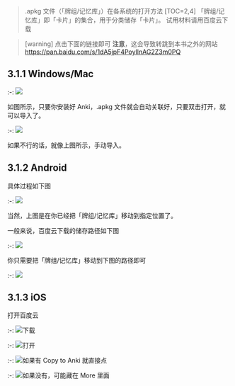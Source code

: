 
> .apkg 文件（「牌组/记忆库」）在各系统的打开方法
[TOC=2,4]
「牌组/记忆库」即「卡片」的集合，用于分类储存「卡片」。
试用材料请用百度云下载

>[warning] 点击下面的链接即可
> **注意**，这会导致转跳到本书之外的网站
> https://pan.baidu.com/s/1dA5jpF4PoyIlnAG2Z3m0PQ

## 3.1.1 Windows/Mac

:-: ![](../.gitbook/assets/9.22.20.24.PNG)

如图所示，只要你安装好 Anki，.apkg 文件就会自动关联好，只要双击打开，就可以导入了。

:-: ![](../.gitbook/assets/9.22.20.27.PNG)

如果不行的话，就像上图所示，手动导入。

## 3.1.2 Android

具体过程如下图

:-: ![](../.gitbook/assets/gif_20180922211422.gif)

当然，上图是在你已经把「牌组/记忆库」移动到指定位置了。

一般来说，百度云下载的储存路径如下图

:-: ![](../.gitbook/assets/screenshot_20180922-210129__01.jpg)

你只需要把「牌组/记忆库」移动到下图的路径即可

:-: ![](../.gitbook/assets/screenshot_20180922-210300__01.jpg)

## 3.1.3 iOS

打开百度云

:-: ![](../.gitbook/assets/tim-tu-pian-20180922213636.jpg)下载

:-: ![](../.gitbook/assets/tim-tu-pian-20180922213642.jpg)打开

:-: ![](../.gitbook/assets/tim-tu-pian-20180922213655.jpg)如果有 Copy  to Anki 就直接点

:-: ![](../.gitbook/assets/tim-tu-pian-20180922213701.jpg)如果没有，可能藏在 More 里面

